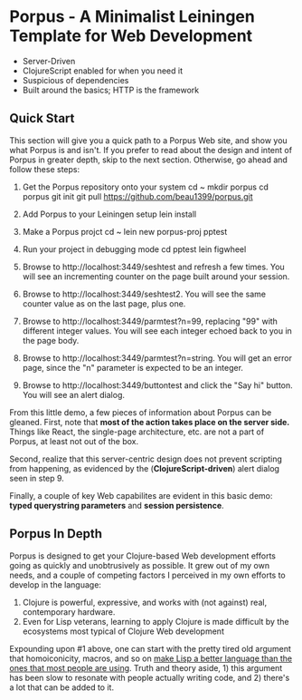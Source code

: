 # Porpus - A Minimalist Leiningen Template for Web Development
* Server-Driven
* ClojureScript enabled for when you need it
* Suspicious of dependencies
* Built around the basics; HTTP is the framework

## Quick Start

This section will give you a quick path to a Porpus Web site, and show you what Porpus is and isn't. If you prefer to read about the design and intent of Porpus in greater depth, skip to the next section. Otherwise, go ahead and follow these steps:

1. Get the Porpus repository onto your system
	cd ~
	mkdir porpus
	cd porpus
	git init
	git pull https://github.com/beau1399/porpus.git

2. Add Porpus to your Leiningen setup
	lein install

3. Make a Porpus projct
	cd ~
	lein new porpus-proj pptest

4. Run your project in debugging mode
	cd pptest
	lein figwheel

5. Browse to http://localhost:3449/seshtest and refresh a few times. You will see an incrementing counter on the page built around your session.

6. Browse to http://localhost:3449/seshtest2. You will see the same counter value as on the last page, plus one.

7. Browse to http://localhost:3449/parmtest?n=99, replacing "99" with different integer values. You will see each integer echoed back to you in the page body.

8. Browse to http://localhost:3449/parmtest?n=string. You will get an error page, since the "n" parameter is expected to be an integer.

9. Browse to http://localhost:3449/buttontest and click the "Say hi" button. You will see an alert dialog.

From this little demo, a few pieces of information about Porpus can be gleaned. First, note that __most of the action takes place on the server side.__ Things like React, the single-page architecture, etc. are not a part of Porpus, at least not out of the box.

Second, realize that this server-centric design does not prevent scripting from happening, as evidenced by the (__ClojureScript-driven__) alert dialog seen in step 9. 

Finally, a couple of key Web capabilites are evident in this basic demo: __typed querystring parameters__ and __session persistence__.

## Porpus In Depth

Porpus is designed to get your Clojure-based Web development efforts going as quickly and unobtrusively as possible. It grew out of my own needs, and a couple of competing factors I perceived in my own efforts to develop in the language:

1. Clojure is powerful, expressive, and works with (not against) real, contemporary hardware.
2. Even for Lisp veterans, learning to apply Clojure is made difficult by the ecosystems most typical of Clojure Web development

Expounding upon #1 above, one can start with the pretty tired old argument that homoiconicity, macros, and so on [make Lisp a better language than the ones that most people are using](http://www.paulgraham.com/avg.html). Truth and theory aside, 1) this argument has been slow to resonate with people actually writing code, and 2) there's a lot that can be added to it.
